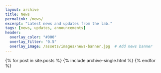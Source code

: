 ```yaml
---
layout: archive
title: News
permalink: /news/
excerpt: "Latest news and updates from the lab."
tags: [news, updates, announcements]
header:
  overlay_color: "#000"
  overlay_filter: "0.5"
  overlay_image: /assets/images/news-banner.jpg  # Add news banner
---
```


<div class="entries-list">
  {% for post in site.posts %}
    {% include archive-single.html %}
  {% endfor %}
</div>
